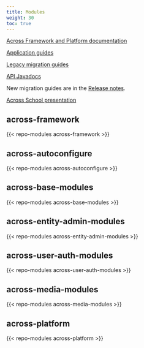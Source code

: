```yaml
---
title: Modules
weight: 30
toc: true
---
```


[Across Framework and Platform documentation](https://foreach-across.github.io/ref-docs-5/)

[Application guides](https://foreach-across.github.io/ref-docs-5/guides/)

[Legacy migration guides](https://foreach-across.github.io/ref-docs-5/migration/)

[API Javadocs](https://foreach-across.github.io/api-docs-5/)

New migration guides are in the [Release notes](/release-notes).

[Across School presentation](https://foreachos.github.io/ax-school)


## across-framework

{{< repo-modules across-framework >}}


## across-autoconfigure

{{< repo-modules across-autoconfigure >}}


## across-base-modules

{{< repo-modules across-base-modules >}}


## across-entity-admin-modules

{{< repo-modules across-entity-admin-modules >}}


## across-user-auth-modules

{{< repo-modules across-user-auth-modules >}}


## across-media-modules

{{< repo-modules across-media-modules >}}


## across-platform

{{< repo-modules across-platform >}}
